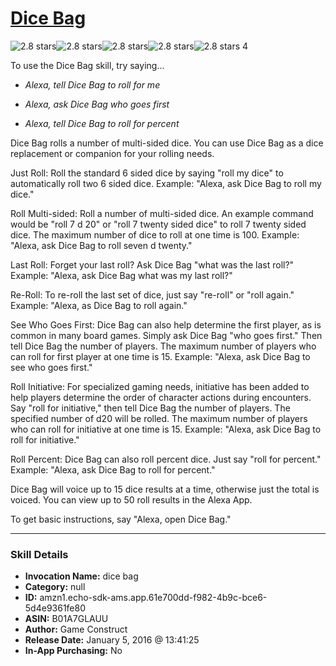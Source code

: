 # [Dice Bag](http://alexa.amazon.com/#skills/amzn1.echo-sdk-ams.app.61e700dd-f982-4b9c-bce6-5d4e9361fe80)
![2.8 stars](../../images/ic_star_black_18dp_1x.png)![2.8 stars](../../images/ic_star_black_18dp_1x.png)![2.8 stars](../../images/ic_star_half_black_18dp_1x.png)![2.8 stars](../../images/ic_star_border_black_18dp_1x.png)![2.8 stars](../../images/ic_star_border_black_18dp_1x.png) 4

To use the Dice Bag skill, try saying...

* *Alexa, tell Dice Bag to roll for me*

* *Alexa, ask Dice Bag who goes first*

* *Alexa, tell Dice Bag to roll for percent*

Dice Bag rolls a number of multi-sided dice.  You can use Dice Bag as a dice replacement or companion for your rolling needs.

Just Roll: Roll the standard 6 sided dice by saying "roll my dice" to automatically roll two 6 sided dice.  Example: "Alexa, ask Dice Bag to roll my dice."

Roll Multi-sided: Roll a number of multi-sided dice.  An example command would be "roll 7 d 20" or "roll 7 twenty sided dice" to roll 7 twenty sided dice.  The maximum number of dice to roll at one time is 100.  Example: "Alexa, ask Dice Bag to roll seven d twenty."

Last Roll: Forget your last roll?  Ask Dice Bag "what was the last roll?"  Example: "Alexa, ask Dice Bag what was my last roll?"

Re-Roll: To re-roll the last set of dice, just say "re-roll" or "roll again."  Example: "Alexa, as Dice Bag to roll again."

See Who Goes First: Dice Bag can also help determine the first player, as is common in many board games.  Simply ask Dice Bag "who goes first."  Then tell Dice Bag the number of players.  The maximum number of players who can roll for first player at one time is 15.  Example: "Alexa, ask Dice Bag to see who goes first."

Roll Initiative: For specialized gaming needs, initiative has been added to help players determine the order of character actions during encounters.  Say "roll for initiative," then tell Dice Bag the number of players.  The specified number of d20 will be rolled.  The maximum number of players who can roll for initiative at one time is 15.  Example: "Alexa, ask Dice Bag to roll for initiative."

Roll Percent: Dice Bag can also roll percent dice.  Just say "roll for percent."  Example: "Alexa, ask Dice Bag to roll for percent."

Dice Bag will voice up to 15 dice results at a time, otherwise just the total is voiced.  You can view up to 50 roll results in the Alexa App.

To get basic instructions, say "Alexa, open Dice Bag."

***

### Skill Details

* **Invocation Name:** dice bag
* **Category:** null
* **ID:** amzn1.echo-sdk-ams.app.61e700dd-f982-4b9c-bce6-5d4e9361fe80
* **ASIN:** B01A7GLAUU
* **Author:** Game Construct
* **Release Date:** January 5, 2016 @ 13:41:25
* **In-App Purchasing:** No
